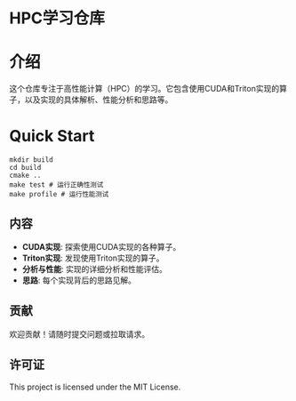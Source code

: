 # HPC学习仓库
# 介绍
这个仓库专注于高性能计算（HPC）的学习。它包含使用CUDA和Triton实现的算子，以及实现的具体解析、性能分析和思路等。

# Quick Start
```
mkdir build
cd build
cmake ..
make test # 运行正确性测试
make profile # 运行性能测试
```

## 内容
- **CUDA实现**: 探索使用CUDA实现的各种算子。
- **Triton实现**: 发现使用Triton实现的算子。
- **分析与性能**: 实现的详细分析和性能评估。
- **思路**: 每个实现背后的思路见解。

## 贡献
欢迎贡献！请随时提交问题或拉取请求。

## 许可证
This project is licensed under the MIT License.
